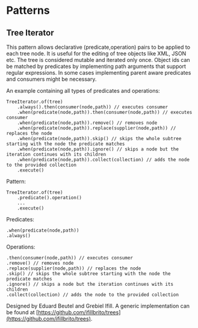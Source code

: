 # Patterns

## Tree Iterator

This pattern allows declarative (predicate,operation) pairs to be applied to each tree node.
It is useful for the editing of tree objects like XML, JSON etc.
The tree is considered mutable and iterated only once.
Object ids can be matched by predicates by implementing path arguments that support regular expressions.
In some cases implementing parent aware predicates and consumers might be necessary.
    
An example containing all types of predicates and operations:

    TreeIterator.of(tree)
        .always().then(consumer(node,path)) // executes consumer 
        .when(predicate(node,path)).then(consumer(node,path)) // executes consumer 
        .when(predicate(node,path)).remove() // removes node 
        .when(predicate(node,path)).replace(supplier(node,path)) // replaces the node 
        .when(predicate(node,path)).skip() // skips the whole subtree starting with the node the predicate matches
        .when(predicate(node,path)).ignore() // skips a node but the iteration continues with its children
        .when(predicate(node,path)).collect(collection) // adds the node to the provided collection
        .execute()

Pattern:

    TreeIterator.of(tree)
        .predicate().operation()
        ...
        .execute()
        
Predicates:

    .when(predicate(node,path))
    .always()
    
Operations:

    .then(consumer(node,path)) // executes consumer 
    .remove() // removes node 
    .replace(supplier(node,path)) // replaces the node
    .skip() // skips the whole subtree starting with the node the predicate matches
    .ignore() // skips a node but the iteration continues with its children
    .collect(collection) // adds the node to the provided collection
       
Designed by Eduard Beutel and Grebiel Ifill.
A generic implementation can be found at [https://github.com/ifillbrito/trees](https://github.com/ifillbrito/trees).
